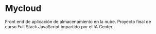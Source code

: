 # Mycloud
Front end de aplicación de almacenamiento en la nube. Proyecto final de curso Full Stack JavaScript impartido por el IA Center.
